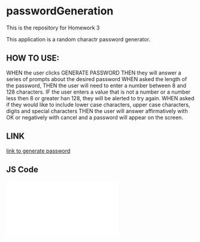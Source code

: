 # passwordGeneration
This is the repository for Homework 3

This application is a random charactr password generator. 

## HOW TO USE:
WHEN the user clicks GENERATE PASSWORD
THEN they will answer a series of prompts about the desired password
WHEN asked the length of the password,
THEN the user will need to enter a number between 8 and 128 characters.
IF the user enters a value that is not a number or a number less then 8 or greater han 128, they will be alerted to try again.
WHEN asked if they would like to include lower case characters, upper case characters, digits and special characters 
THEN the user will answer affirmatively with OK or negatively with cancel and  a password will appear on the screen.

## LINK
[link to generate password](https://danzosh.github.io/passwordGeneration/)

## JS Code
![JS CODE SCREENSHOT](./assets/Homework3.pgn)